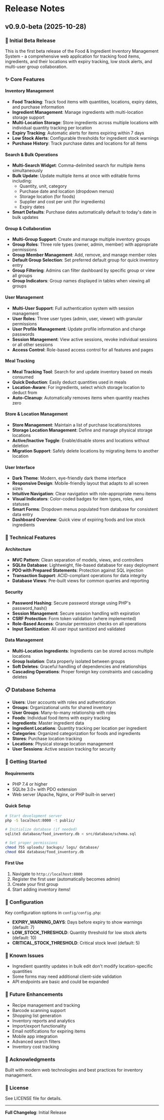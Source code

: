 # Release Notes

## v0.9.0-beta (2025-10-28)

### 🎉 Initial Beta Release

This is the first beta release of the Food & Ingredient Inventory Management System - a comprehensive web application for tracking food items, ingredients, and their locations with expiry tracking, low stock alerts, and multi-user group collaboration.

### ✨ Core Features

#### Inventory Management
- **Food Tracking**: Track food items with quantities, locations, expiry dates, and purchase information
- **Ingredient Management**: Manage ingredients with multi-location storage support
- **Multi-Location Storage**: Store ingredients across multiple locations with individual quantity tracking per location
- **Expiry Tracking**: Automatic alerts for items expiring within 7 days
- **Low Stock Alerts**: Configurable thresholds for ingredient stock warnings
- **Purchase History**: Track purchase dates and locations for all items

#### Search & Bulk Operations
- **Multi-Search Widget**: Comma-delimited search for multiple items simultaneously
- **Bulk Update**: Update multiple items at once with editable forms including:
  - Quantity, unit, category
  - Purchase date and location (dropdown menus)
  - Storage location (for foods)
  - Supplier and cost per unit (for ingredients)
  - Expiry dates
- **Smart Defaults**: Purchase dates automatically default to today's date in bulk updates

#### Group & Collaboration
- **Multi-Group Support**: Create and manage multiple inventory groups
- **Group Roles**: Three role types (owner, admin, member) with appropriate permissions
- **Group Member Management**: Add, remove, and manage member roles
- **Default Group Selection**: Set preferred default group for quick inventory entry
- **Group Filtering**: Admins can filter dashboard by specific group or view all groups
- **Group Indicators**: Group names displayed in tables when viewing all groups

#### User Management
- **Multi-User Support**: Full authentication system with session management
- **User Roles**: Three user types (admin, user, viewer) with granular permissions
- **User Profile Management**: Update profile information and change passwords
- **Session Management**: View active sessions, revoke individual sessions or all other sessions
- **Access Control**: Role-based access control for all features and pages

#### Meal Tracking
- **Meal Tracking Tool**: Search for and update inventory based on meals consumed
- **Quick Deduction**: Easily deduct quantities used in meals
- **Location-Aware**: For ingredients, select which storage location to deduct from
- **Auto-Cleanup**: Automatically removes items when quantity reaches zero

#### Store & Location Management
- **Store Management**: Maintain a list of purchase locations/stores
- **Storage Location Management**: Define and manage physical storage locations
- **Active/Inactive Toggle**: Enable/disable stores and locations without deletion
- **Migration Support**: Safely delete locations by migrating items to another location

#### User Interface
- **Dark Theme**: Modern, eye-friendly dark theme interface
- **Responsive Design**: Mobile-friendly layout that adapts to all screen sizes
- **Intuitive Navigation**: Clear navigation with role-appropriate menu items
- **Visual Indicators**: Color-coded badges for item types, roles, and statuses
- **Smart Forms**: Dropdown menus populated from database for consistent data entry
- **Dashboard Overview**: Quick view of expiring foods and low stock ingredients

### 🔧 Technical Features

#### Architecture
- **MVC Pattern**: Clean separation of models, views, and controllers
- **SQLite Database**: Lightweight, file-based database for easy deployment
- **PDO with Prepared Statements**: Protection against SQL injection
- **Transaction Support**: ACID-compliant operations for data integrity
- **Database Views**: Pre-built views for common queries and reporting

#### Security
- **Password Hashing**: Secure password storage using PHP's password_hash()
- **Session Management**: Secure session handling with expiration
- **CSRF Protection**: Form token validation (where implemented)
- **Role-Based Access**: Granular permission checks on all operations
- **Input Sanitization**: All user input sanitized and validated

#### Data Management
- **Multi-Location Ingredients**: Ingredients can be stored across multiple locations
- **Group Isolation**: Data properly isolated between groups
- **Soft Deletes**: Graceful handling of dependencies and relationships
- **Cascading Operations**: Proper foreign key constraints and cascading deletes

### 📋 Database Schema

- **Users**: User accounts with roles and authentication
- **Groups**: Organizational units for shared inventory
- **User Groups**: Many-to-many relationship with roles
- **Foods**: Individual food items with expiry tracking
- **Ingredients**: Master ingredient data
- **Ingredient Locations**: Quantity tracking per location per ingredient
- **Categories**: Organized categorization for foods and ingredients
- **Stores**: Purchase location tracking
- **Locations**: Physical storage location management
- **User Sessions**: Active session tracking for security

### 🚀 Getting Started

#### Requirements
- PHP 7.4 or higher
- SQLite 3.0+ with PDO extension
- Web server (Apache, Nginx, or PHP built-in server)

#### Quick Setup
```bash
# Start development server
php -S localhost:8000 -t public/

# Initialize database (if needed)
sqlite3 database/food_inventory.db < src/database/schema.sql

# Set proper permissions
chmod 755 uploads/ backups/ logs/ database/
chmod 664 database/food_inventory.db
```

#### First Use
1. Navigate to `http://localhost:8000`
2. Register the first user (automatically becomes admin)
3. Create your first group
4. Start adding inventory items!

### 📝 Configuration

Key configuration options in `config/config.php`:
- **EXPIRY_WARNING_DAYS**: Days before expiry to show warnings (default: 7)
- **LOW_STOCK_THRESHOLD**: Quantity threshold for low stock alerts (default: 10)
- **CRITICAL_STOCK_THRESHOLD**: Critical stock level (default: 5)

### 🐛 Known Issues

- Ingredient quantity updates in bulk edit don't modify location-specific quantities
- Some forms may need additional client-side validation
- API endpoints are basic and could be expanded

### 🔮 Future Enhancements

- Recipe management and tracking
- Barcode scanning support
- Shopping list generation
- Inventory reports and analytics
- Import/export functionality
- Email notifications for expiring items
- Mobile app integration
- Advanced search filters
- Inventory cost tracking

### 🙏 Acknowledgments

Built with modern web technologies and best practices for inventory management.

### 📄 License

See LICENSE file for details.

---

**Full Changelog**: Initial Release
